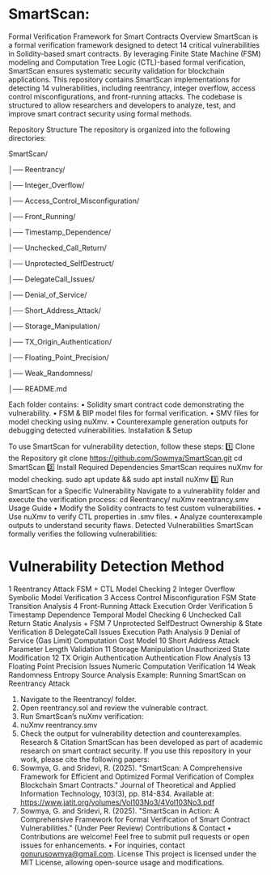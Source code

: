 # SmartScan: 
Formal Verification Framework for Smart Contracts
Overview
SmartScan is a formal verification framework designed to detect 14 critical vulnerabilities in Solidity-based smart contracts. By leveraging Finite State Machine (FSM) modeling and Computation Tree Logic (CTL)-based formal verification, SmartScan ensures systematic security validation for blockchain applications.
This repository contains SmartScan implementations for detecting 14 vulnerabilities, including reentrancy, integer overflow, access control misconfigurations, and front-running attacks. The codebase is structured to allow researchers and developers to analyze, test, and improve smart contract security using formal methods.

Repository Structure
The repository is organized into the following directories:

SmartScan/

│── Reentrancy/

│── Integer_Overflow/

│── Access_Control_Misconfiguration/

│── Front_Running/

│── Timestamp_Dependence/

│── Unchecked_Call_Return/

│── Unprotected_SelfDestruct/

│── DelegateCall_Issues/

│── Denial_of_Service/

│── Short_Address_Attack/

│── Storage_Manipulation/

│── TX_Origin_Authentication/

│── Floating_Point_Precision/

│── Weak_Randomness/

│── README.md

Each folder contains:
•	Solidity smart contract code demonstrating the vulnerability.
•	FSM & BIP model files for formal verification.
•	SMV files for model checking using nuXmv.
•	Counterexample generation outputs for debugging detected vulnerabilities.
Installation & Setup

To use SmartScan for vulnerability detection, follow these steps:
1️⃣ Clone the Repository
git clone https://github.com/Sowmya/SmartScan.git
cd SmartScan
2️⃣ Install Required Dependencies
SmartScan requires nuXmv for model checking.
sudo apt update && sudo apt install nuXmv
3️⃣ Run SmartScan for a Specific Vulnerability
Navigate to a vulnerability folder and execute the verification process:
cd Reentrancy/
nuXmv reentrancy.smv
Usage Guide
•	Modify the Solidity contracts to test custom vulnerabilities.
•	Use nuXmv to verify CTL properties in .smv files.
•	Analyze counterexample outputs to understand security flaws.
Detected Vulnerabilities
SmartScan formally verifies the following vulnerabilities:
#	Vulnerability	Detection Method
1	Reentrancy Attack	FSM + CTL Model Checking
2	Integer Overflow	Symbolic Model Verification
3	Access Control Misconfiguration	FSM State Transition Analysis
4	Front-Running Attack	Execution Order Verification
5	Timestamp Dependence	Temporal Model Checking
6	Unchecked Call Return	Static Analysis + FSM
7	Unprotected SelfDestruct	Ownership & State Verification
8	DelegateCall Issues	Execution Path Analysis
9	Denial of Service (Gas Limit)	Computation Cost Model
10	Short Address Attack	Parameter Length Validation
11	Storage Manipulation	Unauthorized State Modification
12	TX Origin Authentication	Authentication Flow Analysis
13	Floating Point Precision Issues	Numeric Computation Verification
14	Weak Randomness	Entropy Source Analysis
Example: Running SmartScan on Reentrancy Attack
1.	Navigate to the Reentrancy/ folder.
2.	Open reentrancy.sol and review the vulnerable contract.
3.	Run SmartScan’s nuXmv verification: 
4.	nuXmv reentrancy.smv
5.	Check the output for vulnerability detection and counterexamples.
Research & Citation
SmartScan has been developed as part of academic research on smart contract security. If you use this repository in your work, please cite the following papers:
1.	Sowmya, G. and Sridevi, R. (2025). "SmartScan: A Comprehensive Framework for Efficient and Optimized Formal Verification of Complex Blockchain Smart Contracts." Journal of Theoretical and Applied Information Technology, 103(3), pp. 814-834. Available at: https://www.jatit.org/volumes/Vol103No3/4Vol103No3.pdf
2.	Sowmya, G. and Sridevi, R. (2025). "SmartScan in Action: A Comprehensive Framework for Formal Verification of Smart Contract Vulnerabilities." (Under Peer Review)
Contributions & Contact
•	Contributions are welcome! Feel free to submit pull requests or open issues for enhancements.
•	For inquiries, contact gonurusowmya@gmail.com.
License
This project is licensed under the MIT License, allowing open-source usage and modifications.

